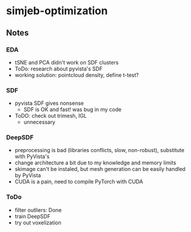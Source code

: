 # simjeb-optimization
## Notes
### EDA
- tSNE and PCA didn't work on SDF clusters
- ToDo: research about pyvista's SDF
- working solution: pointcloud density, define t-test?
### SDF
- pyvista SDF gives nonsense
  - SDF is OK and fast! was bug in my code
- ToDO: check out trimesh, IGL
  - unnecessary
 ### DeepSDF
 - preprocessing is bad (libraries conflicts, slow, non-robust), substitute with PyVista's
 - change architecture a bit due to my knowledge and memory limits
 - skimage can't be instaled, but mesh generation can be easily handled by PyVista
 - CUDA is a pain, need to compile PyTorch with CUDA
 ### ToDo
 - filter outliers: Done
 - train DeepSDF
 - try out voxelization
